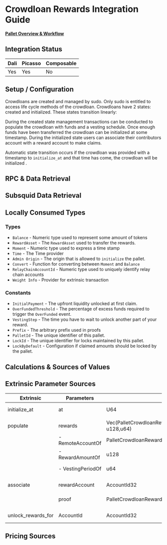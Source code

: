# Crowdloan Rewards Integration Guide

[**Pallet Overview & Workflow**](https://github.com/ComposableFi/composable/blob/0fa1f1986ab91ad5bdbd69437bd90f47e077983f/code/parachain/frame/crowdloan-rewards/README.md)

## Integration Status

| Dali | Picasso | Composable |
|------|---------|------------|
| Yes  | Yes     | No         |

## Setup / Configuration

<!-- *Include any notes about pallet lifecycle or states. A state diagram that notes
transition requirements if you're feeling fancy* -->

Crowdloans are created and managed by sudo. Only sudo is entitled to access life cycle methods of the crowdloan.
Crowdloans have 2 states: created and initialized. These states transition linearly:

During the created state management transactions can be conducted to populate the crowdloan with funds and a vesting schedule.
Once enough funds have been transferred the crowdloan can be initialized at some timestamp.
During the initialized state users can associate their contributors account with a reward account to make claims.

Automatic state transition occurs if the crowdloan was provided with a timestamp to `initialize_at` and that time has come,
the crowdloan will be initialized .

## RPC & Data Retrieval

<!-- *RPCs w/ links to cargo docs?* -->


## Subsquid Data Retrieval

<!-- *Not required yet since we have no subsquid yet* -->


## Locally Consumed Types

### Types

- `Balance` - Numeric type used to represent some amount of tokens
- `RewardAsset` - The `RewardAsset` used to transfer the rewards.
- `Moment` -  Numeric type used to express a time stamp
- `Time` - The Time provider
- `Admin Origin` - The origin that is allowed to `initialize` the pallet.
- `Convert` - Function for converting between `Moment` and `Balance`
- `RelayChainAccountId` - Numeric type used to uniquely identify relay chain accounts
- `Weight Info` - Provider for extrinsic transaction


### Constants

- `InitialPayment` - The upfront liquidity unlocked at first claim.
- `OverFundedThreshold` -  The percentage of excess funds required to trigger the `OverFunded` event.
- `VestingStep` - The time you have to wait to unlock another part of your reward.
- `Prefix` - The arbitrary prefix used in proofs
- `PalletId` - The unique identifier of this pallet.
- `LockId` - The unique identifier for locks maintained by this pallet.
- `LockByDefault` - Configuration if claimed amounts should be locked by the pallet.


## Calculations & Sources of Values

<!-- *"Provide calculations of APY or APR if any and mention the source of all values
that need to be fetched from the chain/backend/subsquid or any other data source"* -->


## Extrinsic Parameter Sources

<!-- *Document sources of extrinsic parameters, hard coded, calculated on the front end, user provided* -->

| Extrinsic          | Parameters        | Type                                                     | Source        |
|--------------------|-------------------|----------------------------------------------------------|---------------|
| initialize_at      | at                | U64                                                      | Sudo provided |
|                    |                   |                                                          |               |
| populate           | rewards           | Vec(PalletCrowdloanRewardsModelsRemoteAccount, u128,u64) | Hardcoded     |
|                    | - RemoteAccountOf | PalletCrowdloanRewardsModelsRemoteAccount                | Sudo provided |
|                    | - RewardAmountOf  | u128                                                     | Calculated    |
|                    | - VestingPeriodOf | u64                                                      | Sudo provided |
|                    |                   |                                                          |               |
| associate          | rewardAccount     | AccountId32                                              | User provided |
|                    | proof             | PalletCrowdloanRewardsModelsProof                        | User provided |
|                    |                   |                                                          |               |
| unlock_rewards_for | AccountId         | AccountId32                                              | Sudo provided |


## Pricing Sources

<!-- *"Pricing sources are a must have if any Zeplin designs show users values in USD $"* -->